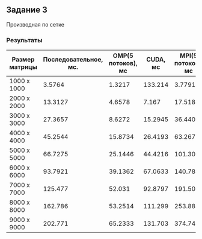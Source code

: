 ## Задание 3
Производная по сетке

### Результаты
| Размер матрицы | Последовательное, мс. | OMP(5 потоков), мс | CUDA, мс | MPI(5 потоков), мс |
| --- | --- | --- | --- | --- |
| 1000 x 1000 | 3.5764 | 1.3217 | 133.214 | 3.7791 |
| 2000 x 2000 | 13.3127 | 4.6578 | 7.167 | 17.5183 |
| 3000 x 3000 | 27.3657 | 8.6272 | 15.2945 | 36.4402 |
| 4000 x 4000 | 45.2544 | 15.8734 | 26.4193 | 63.2673 |
| 5000 x 5000 | 66.7275 | 25.1446 | 44.4216 | 101.303 |
| 6000 x 6000 | 93.7921 | 39.1362 | 67.0633 | 140.786 |
| 7000 x 7000 | 125.477 | 52.031 | 92.8797 | 191.509 |
| 8000 x 8000 | 162.786 | 53.2514 | 111.299 | 253.88 |
| 9000 x 9000 | 202.771 | 65.2333 | 131.703 | 374.745 |
